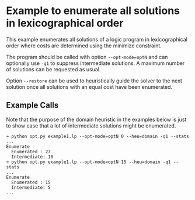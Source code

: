 # Example to enumerate all solutions in lexicographical order

This example enumerates all solutions of a logic program in lexicographical
order where costs are determined using the minimize constraint.

The program should be called with option `--opt-mode=optN` and can optionally
use `-q1` to suppress intermediate solutions. A maximum number of solutions can
be requested as usual.

Option `--restore` can be used to heuristically guide the solver to the next
solution once all solutions with an equal cost have been enumerated.

## Example Calls

Note that the purpose of the domain heuristic in the examples below is just to
show case that a lot of intermediate solutions might be enumerated.

```
➜ python opt.py example1.lp --opt-mode=optN 0 --heu=domain -q1 --stats
...
Enumerate
  Enumerated : 27
  Intermediate: 10
➜ python opt.py example1.lp --opt-mode=optN 15 --heu=domain -q1 --stats
...
Enumerate
  Enumerated : 15
  Intermediate: 5
...
